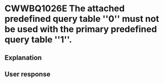 # CWWBQ1026E The attached predefined query table ''0'' must not be used with the primary predefined query table ''1''.

## Explanation

## User response